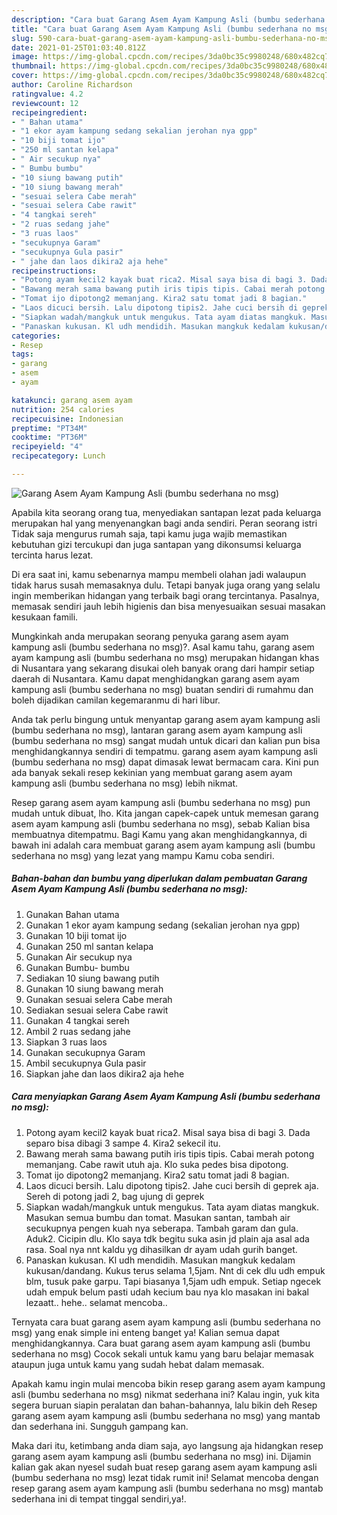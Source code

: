 ```yaml
---
description: "Cara buat Garang Asem Ayam Kampung Asli (bumbu sederhana no msg) yang enak dan Mudah Dibuat"
title: "Cara buat Garang Asem Ayam Kampung Asli (bumbu sederhana no msg) yang enak dan Mudah Dibuat"
slug: 590-cara-buat-garang-asem-ayam-kampung-asli-bumbu-sederhana-no-msg-yang-enak-dan-mudah-dibuat
date: 2021-01-25T01:03:40.812Z
image: https://img-global.cpcdn.com/recipes/3da0bc35c9980248/680x482cq70/garang-asem-ayam-kampung-asli-bumbu-sederhana-no-msg-foto-resep-utama.jpg
thumbnail: https://img-global.cpcdn.com/recipes/3da0bc35c9980248/680x482cq70/garang-asem-ayam-kampung-asli-bumbu-sederhana-no-msg-foto-resep-utama.jpg
cover: https://img-global.cpcdn.com/recipes/3da0bc35c9980248/680x482cq70/garang-asem-ayam-kampung-asli-bumbu-sederhana-no-msg-foto-resep-utama.jpg
author: Caroline Richardson
ratingvalue: 4.2
reviewcount: 12
recipeingredient:
- " Bahan utama"
- "1 ekor ayam kampung sedang sekalian jerohan nya gpp"
- "10 biji tomat ijo"
- "250 ml santan kelapa"
- " Air secukup nya"
- " Bumbu bumbu"
- "10 siung bawang putih"
- "10 siung bawang merah"
- "sesuai selera Cabe merah"
- "sesuai selera Cabe rawit"
- "4 tangkai sereh"
- "2 ruas sedang jahe"
- "3 ruas laos"
- "secukupnya Garam"
- "secukupnya Gula pasir"
- " jahe dan laos dikira2 aja hehe"
recipeinstructions:
- "Potong ayam kecil2 kayak buat rica2. Misal saya bisa di bagi 3. Dada separo bisa dibagi 3 sampe 4. Kira2 sekecil itu."
- "Bawang merah sama bawang putih iris tipis tipis. Cabai merah potong memanjang. Cabe rawit utuh aja. Klo suka pedes bisa dipotong."
- "Tomat ijo dipotong2 memanjang. Kira2 satu tomat jadi 8 bagian."
- "Laos dicuci bersih. Lalu dipotong tipis2. Jahe cuci bersih di geprek aja. Sereh di potong jadi 2, bag ujung di geprek"
- "Siapkan wadah/mangkuk untuk mengukus. Tata ayam diatas mangkuk. Masukan semua bumbu dan tomat. Masukan santan, tambah air secukupnya pengen kuah nya seberapa. Tambah garam dan gula. Aduk2. Cicipin dlu. Klo saya tdk begitu suka asin jd plain aja asal ada rasa. Soal nya nnt kaldu yg dihasilkan dr ayam udah gurih banget."
- "Panaskan kukusan. Kl udh mendidih. Masukan mangkuk kedalam kukusan/dandang. Kukus terus selama 1,5jam. Nnt di cek dlu udh empuk blm, tusuk pake garpu. Tapi biasanya 1,5jam udh empuk. Setiap ngecek udah empuk belum pasti udah kecium bau nya klo masakan ini bakal lezaatt.. hehe.. selamat mencoba.."
categories:
- Resep
tags:
- garang
- asem
- ayam

katakunci: garang asem ayam 
nutrition: 254 calories
recipecuisine: Indonesian
preptime: "PT34M"
cooktime: "PT36M"
recipeyield: "4"
recipecategory: Lunch

---
```



![Garang Asem Ayam Kampung Asli (bumbu sederhana no msg)](https://img-global.cpcdn.com/recipes/3da0bc35c9980248/680x482cq70/garang-asem-ayam-kampung-asli-bumbu-sederhana-no-msg-foto-resep-utama.jpg)

Apabila kita seorang orang tua, menyediakan santapan lezat pada keluarga merupakan hal yang menyenangkan bagi anda sendiri. Peran seorang istri Tidak saja mengurus rumah saja, tapi kamu juga wajib memastikan kebutuhan gizi tercukupi dan juga santapan yang dikonsumsi keluarga tercinta harus lezat.

Di era  saat ini, kamu sebenarnya mampu membeli olahan jadi walaupun tidak harus susah memasaknya dulu. Tetapi banyak juga orang yang selalu ingin memberikan hidangan yang terbaik bagi orang tercintanya. Pasalnya, memasak sendiri jauh lebih higienis dan bisa menyesuaikan sesuai masakan kesukaan famili. 



Mungkinkah anda merupakan seorang penyuka garang asem ayam kampung asli (bumbu sederhana no msg)?. Asal kamu tahu, garang asem ayam kampung asli (bumbu sederhana no msg) merupakan hidangan khas di Nusantara yang sekarang disukai oleh banyak orang dari hampir setiap daerah di Nusantara. Kamu dapat menghidangkan garang asem ayam kampung asli (bumbu sederhana no msg) buatan sendiri di rumahmu dan boleh dijadikan camilan kegemaranmu di hari libur.

Anda tak perlu bingung untuk menyantap garang asem ayam kampung asli (bumbu sederhana no msg), lantaran garang asem ayam kampung asli (bumbu sederhana no msg) sangat mudah untuk dicari dan kalian pun bisa menghidangkannya sendiri di tempatmu. garang asem ayam kampung asli (bumbu sederhana no msg) dapat dimasak lewat bermacam cara. Kini pun ada banyak sekali resep kekinian yang membuat garang asem ayam kampung asli (bumbu sederhana no msg) lebih nikmat.

Resep garang asem ayam kampung asli (bumbu sederhana no msg) pun mudah untuk dibuat, lho. Kita jangan capek-capek untuk memesan garang asem ayam kampung asli (bumbu sederhana no msg), sebab Kalian bisa membuatnya ditempatmu. Bagi Kamu yang akan menghidangkannya, di bawah ini adalah cara membuat garang asem ayam kampung asli (bumbu sederhana no msg) yang lezat yang mampu Kamu coba sendiri.

<!--inarticleads1-->

##### Bahan-bahan dan bumbu yang diperlukan dalam pembuatan Garang Asem Ayam Kampung Asli (bumbu sederhana no msg):

1. Gunakan  Bahan utama
1. Gunakan 1 ekor ayam kampung sedang (sekalian jerohan nya gpp)
1. Gunakan 10 biji tomat ijo
1. Gunakan 250 ml santan kelapa
1. Gunakan  Air secukup nya
1. Gunakan  Bumbu- bumbu
1. Sediakan 10 siung bawang putih
1. Gunakan 10 siung bawang merah
1. Gunakan sesuai selera Cabe merah
1. Sediakan sesuai selera Cabe rawit
1. Gunakan 4 tangkai sereh
1. Ambil 2 ruas sedang jahe
1. Siapkan 3 ruas laos
1. Gunakan secukupnya Garam
1. Ambil secukupnya Gula pasir
1. Siapkan  jahe dan laos dikira2 aja hehe




<!--inarticleads2-->

##### Cara menyiapkan Garang Asem Ayam Kampung Asli (bumbu sederhana no msg):

1. Potong ayam kecil2 kayak buat rica2. Misal saya bisa di bagi 3. Dada separo bisa dibagi 3 sampe 4. Kira2 sekecil itu.
1. Bawang merah sama bawang putih iris tipis tipis. Cabai merah potong memanjang. Cabe rawit utuh aja. Klo suka pedes bisa dipotong.
1. Tomat ijo dipotong2 memanjang. Kira2 satu tomat jadi 8 bagian.
1. Laos dicuci bersih. Lalu dipotong tipis2. Jahe cuci bersih di geprek aja. Sereh di potong jadi 2, bag ujung di geprek
1. Siapkan wadah/mangkuk untuk mengukus. Tata ayam diatas mangkuk. Masukan semua bumbu dan tomat. Masukan santan, tambah air secukupnya pengen kuah nya seberapa. Tambah garam dan gula. Aduk2. Cicipin dlu. Klo saya tdk begitu suka asin jd plain aja asal ada rasa. Soal nya nnt kaldu yg dihasilkan dr ayam udah gurih banget.
1. Panaskan kukusan. Kl udh mendidih. Masukan mangkuk kedalam kukusan/dandang. Kukus terus selama 1,5jam. Nnt di cek dlu udh empuk blm, tusuk pake garpu. Tapi biasanya 1,5jam udh empuk. Setiap ngecek udah empuk belum pasti udah kecium bau nya klo masakan ini bakal lezaatt.. hehe.. selamat mencoba..




Ternyata cara buat garang asem ayam kampung asli (bumbu sederhana no msg) yang enak simple ini enteng banget ya! Kalian semua dapat menghidangkannya. Cara buat garang asem ayam kampung asli (bumbu sederhana no msg) Cocok sekali untuk kamu yang baru belajar memasak ataupun juga untuk kamu yang sudah hebat dalam memasak.

Apakah kamu ingin mulai mencoba bikin resep garang asem ayam kampung asli (bumbu sederhana no msg) nikmat sederhana ini? Kalau ingin, yuk kita segera buruan siapin peralatan dan bahan-bahannya, lalu bikin deh Resep garang asem ayam kampung asli (bumbu sederhana no msg) yang mantab dan sederhana ini. Sungguh gampang kan. 

Maka dari itu, ketimbang anda diam saja, ayo langsung aja hidangkan resep garang asem ayam kampung asli (bumbu sederhana no msg) ini. Dijamin kalian gak akan nyesel sudah buat resep garang asem ayam kampung asli (bumbu sederhana no msg) lezat tidak rumit ini! Selamat mencoba dengan resep garang asem ayam kampung asli (bumbu sederhana no msg) mantab sederhana ini di tempat tinggal sendiri,ya!.

